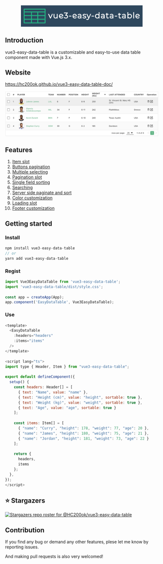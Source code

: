 <p align="center">
<img src="logo.png"  width="400"/ />
</p>

## Introduction
vue3-easy-data-table is a customizable and easy-to-use data table component made with Vue.js 3.x.

## Website
https://hc200ok.github.io/vue3-easy-data-table-doc/

<img src="./images/demo.png"  />

## Features
1. [Item slot](https://hc200ok.github.io/vue3-easy-data-table-doc/features/item-slot.html)
2. [Buttons pagination](https://hc200ok.github.io/vue3-easy-data-table-doc/features/buttons-pagination.html)
3. [Multiple selecting](https://hc200ok.github.io/vue3-easy-data-table-doc/features/multiple-selecting.html)
4. [Pagination slot](https://hc200ok.github.io/vue3-easy-data-table-doc/features/pagination-slot.html)
5. [Single field sorting](https://hc200ok.github.io/vue3-easy-data-table-doc/features/single-field-sorting.html)
6. [Searching](https://hc200ok.github.io/vue3-easy-data-table-doc/features/searching.html)
7. [Server side paginate and sort](https://hc200ok.github.io/vue3-easy-data-table-doc/features/server-side-paginate-and-sort.html)
8. [Color customization](https://hc200ok.github.io/vue3-easy-data-table-doc/features/color-customization.html)
9. [Loading slot](https://hc200ok.github.io/vue3-easy-data-table-doc/features/loading-slot.html)
10. [Footer customization](https://hc200ok.github.io/vue3-easy-data-table-doc/features/footer-customization.html)

## Getting started
### Install
```js
npm install vue3-easy-data-table
// or
yarn add vue3-easy-data-table
```

### Regist
```js
import Vue3EasyDataTable from 'vue3-easy-data-table';
import 'vue3-easy-data-table/dist/style.css';

const app = createApp(App);
app.component('EasyDataTable', Vue3EasyDataTable);
```

### Use
```js
<template>
  <EasyDataTable
    :headers="headers"
    :items="items"
  />
</template>

<script lang="ts">
import type { Header, Item } from "vue3-easy-data-table";

export default defineComponent({
  setup() {
    const headers: Header[] = [
      { text: "Name", value: "name" },
      { text: "Height (cm)", value: "height", sortable: true },
      { text: "Weight (kg)", value: "weight", sortable: true },
      { text: "Age", value: "age", sortable: true }
    ];

    const items: Item[] = [
      { "name": "Curry", "height": 178, "weight": 77, "age": 20 },
      { "name": "James", "height": 180, "weight": 75, "age": 21 },
      { "name": "Jordan", "height": 181, "weight": 73, "age": 22 }
    ];

    return {
      headers,
      items
    };
  },
});
</script>
```

## ⭐ Stargazers
[![Stargazers repo roster for @HC200ok/vue3-easy-data-table](https://reporoster.com/stars/dark/notext/HC200ok/vue3-easy-data-table)](https://github.com/HC200ok/vue3-easy-data-table/stargazers)

## Contribution
If you find any bug or demand any other features, plese let me know by reporting issues.

And making pull requests is also very welcomed!